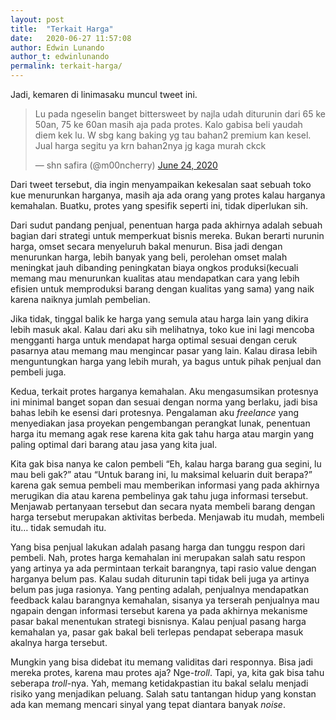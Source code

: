 ```yaml
---
layout: post
title:  "Terkait Harga"
date:   2020-06-27 11:57:08
author: Edwin Lunando
author_t: edwinlunando
permalink: terkait-harga/
---
```


Jadi, kemaren di linimasaku muncul tweet ini.

<blockquote class="twitter-tweet"><p lang="in" dir="ltr">Lu pada ngeselin banget bittersweet by najla udah diturunin dari 65 ke 50an, 75 ke 60an masih aja pada protes. Kalo gabisa beli yaudah diem kek lu. W sbg kang baking yg tau bahan2 premium kan kesel. Jual harga segitu ya krn bahan2nya jg kaga murah ckck</p>&mdash; shn safira (@m00ncherry) <a href="https://twitter.com/m00ncherry/status/1275924242668720128?ref_src=twsrc%5Etfw">June 24, 2020</a></blockquote> <script async src="https://platform.twitter.com/widgets.js" charset="utf-8"></script>

Dari tweet tersebut, dia ingin menyampaikan kekesalan saat sebuah toko kue menurunkan harganya, masih aja ada orang yang protes kalau harganya kemahalan. Buatku, protes yang spesifik seperti ini, tidak diperlukan sih.

Dari sudut pandang penjual, penentuan harga pada akhirnya adalah sebuah bagian dari strategi untuk memperkuat bisnis mereka. Bukan berarti nurunin harga, omset secara menyeluruh bakal menurun. Bisa jadi dengan menurunkan harga, lebih banyak yang beli, perolehan omset malah meningkat jauh dibanding peningkatan biaya ongkos produksi(kecuali memang mau menurunkan kualitas atau mendapatkan cara yang lebih efisien untuk memproduksi barang dengan kualitas yang sama) yang naik karena naiknya jumlah pembelian.

Jika tidak, tinggal balik ke harga yang semula atau harga lain yang dikira lebih masuk akal. Kalau dari aku sih melihatnya, toko kue ini lagi mencoba mengganti harga untuk mendapat harga optimal sesuai dengan ceruk pasarnya atau memang mau mengincar pasar yang lain. Kalau dirasa lebih menguntungkan harga yang lebih murah, ya bagus untuk pihak penjual dan pembeli juga.

Kedua, terkait protes harganya kemahalan. Aku mengasumsikan protesnya ini minimal banget sopan dan sesuai dengan norma yang berlaku, jadi bisa bahas lebih ke esensi dari protesnya. Pengalaman aku *freelance* yang menyediakan jasa proyekan pengembangan perangkat lunak, penentuan harga itu memang agak rese karena kita gak tahu harga atau margin yang paling optimal dari barang atau jasa yang kita jual.

Kita gak bisa nanya ke calon pembeli “Eh, kalau harga barang gua segini, lu mau beli gak?” atau “Untuk barang ini, lu maksimal keluarin duit berapa?” karena gak semua pembeli mau memberikan informasi yang pada akhirnya merugikan dia atau karena pembelinya gak tahu juga informasi tersebut. Menjawab pertanyaan tersebut dan secara nyata membeli barang dengan harga tersebut merupakan aktivitas berbeda. Menjawab itu mudah, membeli itu… tidak semudah itu.

Yang bisa penjual lakukan adalah pasang harga dan tunggu respon dari pembeli. Nah, protes harga kemahalan ini merupakan salah satu respon yang artinya ya ada permintaan terkait barangnya, tapi rasio value dengan harganya belum pas. Kalau sudah diturunin tapi tidak beli juga ya artinya belum pas juga rasionya. Yang penting adalah, penjualnya mendapatkan feedback kalau barangnya kemahalan, sisanya ya terserah penjualnya mau ngapain dengan informasi tersebut karena ya pada akhirnya mekanisme pasar bakal menentukan strategi bisnisnya. Kalau penjual pasang harga kemahalan ya, pasar gak bakal beli terlepas pendapat seberapa masuk akalnya harga tersebut.

Mungkin yang bisa didebat itu memang validitas dari responnya. Bisa jadi mereka protes, karena mau protes aja? Nge-*troll*. Tapi, ya, kita gak bisa tahu seberapa *troll*-nya. Yah, memang ketidakpastian itu bakal selalu menjadi risiko yang menjadikan peluang. Salah satu tantangan hidup yang konstan ada kan memang mencari sinyal yang tepat diantara banyak *noise*.



